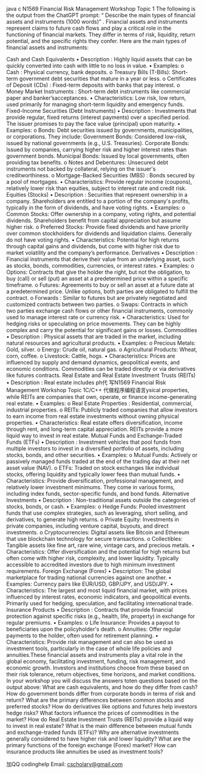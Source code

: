 java c N1569 Financial Risk Management Workshop Topic 1 The following is the output from the ChatGPT prompt: “ Describe the main types of financial assets and instruments (1000 words)” . Financial assets and instruments represent claims to future cash flows and play a critical role in the functioning of financial markets. They differ in terms of risk, liquidity, return potential, and the specific rights they confer. Here are the main types of financial assets and instruments:

Cash and Cash Equivalents • Description : Highly liquid assets that can be quickly converted into cash with little to no loss in value. • Examples: o Cash : Physical currency, bank deposits. o Treasury Bills (T-Bills): Short-term government debt securities that mature in a year or less. o Certificates of Deposit (CDs) : Fixed-term deposits with banks that pay interest. o Money Market Instruments : Short-term debt instruments like commercial paper and banker’sacceptances. • Characteristics: Low risk, low return, used primarily for managing short-term liquidity and emergency funds.
Fixed-Income Securities (Debt Instruments) • Description : Investments that provide regular, fixed returns (interest payments) over a specified period. The issuer promises to pay the face value (principal) upon maturity. • Examples: o Bonds: Debt securities issued by governments, municipalities, or corporations. They include: Government Bonds: Considered low-risk, issued by national governments (e.g., U.S. Treasuries). Corporate Bonds: Issued by companies, carrying higher risk and higher interest rates than government bonds. Municipal Bonds: Issued by local governments, often providing tax benefits. o Notes and Debentures: Unsecured debt instruments not backed by collateral, relying on the issuer's creditworthiness. o Mortgage-Backed Securities (MBS) : Bonds secured by a pool of mortgages. • Characteristics: Provide regular income (coupons), relatively lower risk than equities, subject to interest rate and credit risk.
Equities (Stocks) • Description : Securities that represent ownership in a company. Shareholders are entitled to a portion of the company's profits, typically in the form of dividends, and have voting rights. • Examples: o Common Stocks: Offer ownership in a company, voting rights, and potential dividends. Shareholders benefit from capital appreciation but assume higher risk. o Preferred Stocks: Provide fixed dividends and have priority over common stockholders for dividends and liquidation claims. Generally do not have voting rights. • Characteristics: Potential for high returns through capital gains and dividends, but come with higher risk due to market volatility and the company’s performance.
Derivatives • Description : Financial instruments that derive their value from an underlying asset, such as stocks, bonds, commodities, currencies, or interest rates. • Examples: o Options: Contracts that give the holder the right, but not the obligation, to buy (call) or sell (put) an asset at a predetermined price within a specific timeframe. o Futures: Agreements to buy or sell an asset at a future date at a predetermined price. Unlike options, both parties are obligated to fulfill the contract. o Forwards : Similar to futures but are privately negotiated and customized contracts between two parties. o Swaps: Contracts in which two parties exchange cash flows or other financial instruments, commonly used to manage interest rate or currency risk. • Characteristics: Used for hedging risks or speculating on price movements. They can be highly complex and carry the potential for significant gains or losses.
Commodities • Description : Physical assets that are traded in the market, including natural resources and agricultural products. • Examples: o Precious Metals: Gold, silver. o Energy: Crude oil, natural gas. o Agricultural Products: Wheat, corn, coffee. o Livestock: Cattle, hogs. • Characteristics: Prices are influenced by supply and demand dynamics, geopolitical events, and economic conditions. Commodities can be traded directly or via derivatives like futures contracts.
Real Estate and Real Estate Investment Trusts (REITs) • Description : Real estate includes ph代 写N1569 Financial Risk Management Workshop Topic 1C/C++ 代做程序编程语言ysical properties, while REITs are companies that own, operate, or finance income-generating real estate. • Examples: o Real Estate Properties : Residential, commercial, industrial properties. o REITs: Publicly traded companies that allow investors to earn income from real estate investments without owning physical properties. • Characteristics: Real estate offers diversification, income through rent, and long-term capital appreciation. REITs provide a more liquid way to invest in real estate.
Mutual Funds and Exchange-Traded Funds (ETFs) • Description : Investment vehicles that pool funds from multiple investors to invest in a diversified portfolio of assets, including stocks, bonds, and other securities. • Examples: o Mutual Funds: Actively or passively managed funds traded at the end of the trading day at their net asset value (NAV). o ETFs: Traded on stock exchanges like individual stocks, offering liquidity and typically lower fees than mutual funds. • Characteristics: Provide diversification, professional management, and relatively lower investment minimums. They come in various forms, including index funds, sector-specific funds, and bond funds.
Alternative Investments • Description : Non-traditional assets outside the categories of stocks, bonds, or cash. • Examples: o Hedge Funds: Pooled investment funds that use complex strategies, such as leveraging, short selling, and derivatives, to generate high returns. o Private Equity: Investments in private companies, including venture capital, buyouts, and direct investments. o Cryptocurrencies: Digital assets like Bitcoin and Ethereum that use blockchain technology for secure transactions. o Collectibles: Tangible assets like fine art, rare wine, vintage cars, and precious metals. • Characteristics: Offer diversification and the potential for high returns but often come with higher risk, complexity, and lower liquidity. Typically accessible to accredited investors due to high minimum investment requirements.
Foreign Exchange (Forex) • Description: The global marketplace for trading national currencies against one another. • Examples: Currency pairs like EUR/USD, GBP/JPY, and USD/JPY. • Characteristics: The largest and most liquid financial market, with prices influenced by interest rates, economic indicators, and geopolitical events. Primarily used for hedging, speculation, and facilitating international trade.
Insurance Products • Description : Contracts that provide financial protection against specific risks (e.g., health, life, property) in exchange for regular premiums. • Examples: o Life Insurance: Provides a payout to beneficiaries upon the policyholder's death. o Annuities: Offer regular payments to the holder, often used for retirement planning. • Characteristics: Provide risk management and can also be used as investment tools, particularly in the case of whole life policies and annuities.These financial assets and instruments play a vital role in the global economy, facilitating investment, funding, risk management, and economic growth. Investors and institutions choose from these based on their risk tolerance, return objectives, time horizons, and market conditions. In your workshop you will discuss the answers toten questions based on the output above:
     What are   cash equivalents,   and   how   do they differ   from   cash?
     How   do government   bonds differ from   corporate   bonds   in   terms   of   risk   and   return?
     What are the   primary differences   between common   stocks   and   preferred   stocks?
     How   do   derivatives   like   options and futures   help   investors   hedge   risks?
     What factors   influence the   prices of commodities   in the   market?
     How   do   Real   Estate   Investment Trusts   (REITs)   provide   a   liquid way to   invest   in   real   estate?
     What   is the   main difference   between   mutual funds   and exchange-traded funds   (ETFs)?
     Why are   alternative   investments generally considered to   have   higher   risk   and   lower   liquidity?
     What are the   primary functions of the   foreign   exchange   (Forex)   market?
How can insurance products like annuities be used as investment tools?

   加QQ codinghelp Email: cscholary@gmail.com
